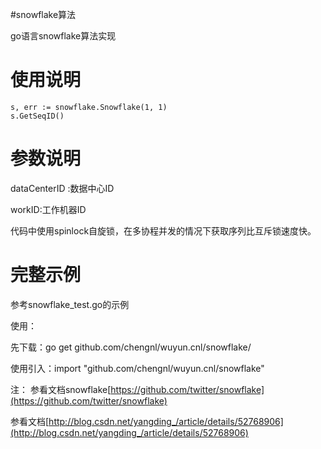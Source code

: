 #snowflake算法

go语言snowflake算法实现

# 使用说明

```
s, err := snowflake.Snowflake(1, 1)
s.GetSeqID()
```

# 参数说明
dataCenterID :数据中心ID

workID:工作机器ID

代码中使用spinlock自旋锁，在多协程并发的情况下获取序列比互斥锁速度快。

# 完整示例
参考snowflake_test.go的示例

使用：

先下载：go get github.com/chengnl/wuyun.cnl/snowflake/

使用引入：import "github.com/chengnl/wuyun.cnl/snowflake"

注：
参看文档snowflake[https://github.com/twitter/snowflake](https://github.com/twitter/snowflake)

参看文档[http://blog.csdn.net/yangding_/article/details/52768906](http://blog.csdn.net/yangding_/article/details/52768906)


